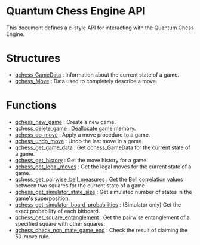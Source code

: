 # Quantum Chess Engine API
This document defines a c-style API for interacting with the Quantum Chess Engine.

# Structures
* [qchess_GameData](./api/GameData.md) : Information about the current state of a game.
* [qchess_Move](./api/Move.md) : Data used to completely describe a move.

# Functions
* [qchess_new_game](./api/new_game.md) : Create a new game.
* [qchess_delete_game](./api/delete_game.md) : Deallocate game memory.
* [qchess_do_move](./api/do_move.md) : Apply a move procedure to a game.
* [qchess_undo_move](./api/undo_move.md) : Undo the last move in a game.
* [qchess_get_game_data](./api/get_game_data.md) : Get [qchess_GameData](./api/GameData.md) for the current state of a game.
* [qchess_get_history](./api/get_history.md) : Get the move history for a game.
* [qchess_get_legal_moves](./api/get_legal_moves.md) : Get the legal moves for the current state of a game.
* [qchess_get_pairwise_bell_measures](./api/get_pairwise_bell_measures.md) : Get the [Bell correlation values](./math.md#bell-correlations) between two squares for the current state of a game.
* [qchess_get_simulator_state_size](./api/get_simulator_state_size.md) : Get simulated number of states in the game's superposition.
* [qchess_get_simulator_board_probabilities](./api/get_simulator_board_probabilities.md) : (Simulator only) Get the exact probability of each bitboard.
* [qchess_get_square_entanglement](./api/get_square_entanglement.md) : Get the pairwise entanglement of a specified square with other squares.
* [qchess_check_non_mate_game_end](./api/check_non_mate_game_end.md) : Check the result of claiming the 50-move rule.
